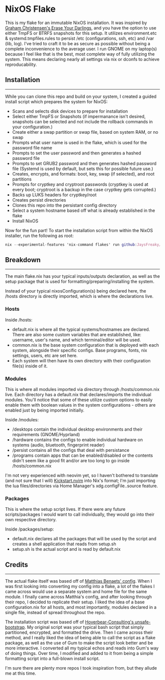 # NixOS Flake
This is my flake for an immutable NixOS installation. It was inspired by [Graham Christensen's Erase Your Darlings](https://grahamc.com/blog/erase-your-darlings/), and you have the option to use either TmpFS or BTRFS snapshots for this setup. It utilizes environment.etc & systemd.tmpfiles.rules to persist /etc (configurations, ssh, etc) and /var (lib, log). I've tried to craft it to be as secure as possible without being a complete inconvenience to the average user. I run GNOME on my laptop(s) because I feel like that is the best, most complete way of fully utilizing the system. This means declaring nearly all settings via nix or dconfs to achieve reproducability.

## Installation
---
While you can clone this repo and build on your system, I created a guided install script which prepares the system for NixOS:

* Scans and selects disk devices to prepare for installation
* Select either TmpFS or Snapshots (if impermanance isn't desired, snapshots can be selected and not include the rollback commands in your configuration.)
* Create either a swap partition or swap file, based on system RAM, or no swap
* Prompts what user name is used in the flake, which is used for the password file name
* Prompts to set the user password and then generates a hashed password file
* Prompts to set GRUB2 password and then generates hashed password file (Systemd is used by default, but sets this for possible future use.)
* Creates, encrypts, and formats: boot, key, swap (if selected), and root partitions
* Prompts for cryptkey and cryptroot passwords (cryptkey is used at every boot; cryptroot is a backup in the case cryptkey gets corrupted.)
* Backs up LUKS headers for cryptkey/root
* Creates persist directories
* Clones this repo into the persistant config directory
* Select a system hostname based off what is already established in the flake
* Install NixOS

Now for the fun part! To start the installation script from within the NixOS installer, run the following as root:

```nix
nix --experimental-features 'nix-command flakes' run github:JaysFreaky/nixos#setup
```

## Breakdown
---
The main flake.nix has your typical inputs/outputs declaration, as well as the setup package that is used for formatting/preparing/installing the system.

Instead of your typical nixosConfiguration(s) being declared here, the /hosts directory is directly imported, which is where the declarations live.

### Hosts
Inside /hosts:

* default.nix is where all the typical systems/hostnames are declared. There are also some custom variables that are established, like: username, user's name, and which terminal/editor will be used.
* common.nix is the base system configuration that is deployed with each system, alongside their specific configs. Base programs, fonts, nix settings, users, etc are set here.
* Each system will then have its own directory with their configuration file(s) inside of it.

### Modules
This is where all modules imported via directory through /hosts/common.nix live. Each directory has a default.nix that declares/imports the individual modules. You'll notice that some of these utilize custom options to easily enable them with boolean values in the system configurations - others are enabled just by being imported initially.

Inside /modules:

* /desktops contain the individual desktop environments and their requirements (GNOME/Hyprland)
* /hardware contains the configs to enable individual hardware on systems (audio, bluetooth, fingerprint reader)
* /persist contains all the configs that deal with persistance
* /programs contain apps that can be enabled/disabled or the contents didn't seem like a good fit and/or are too long to go inside /hosts/common.nix

I'm not very experienced with neovim yet, so I haven't bothered to translate (and not sure that I will) [Kickstart.nvim](https://github.com/nvim-lua/kickstart.nvim) into Nix's format; I'm just importing the lua files/directories via Home Manager's xdg.configFile.<name>.source feature.

### Packages
This is where the setup script lives. If there were any future scripts/packages I would want to call individually, they would go into their own respective directory.

Inside /packages/setup:

* default.nix declares all the packages that will be used by the script and creates a shell application that reads from setup.sh
* setup.sh is the actual script and is read by default.nix

## Credits
---
The actual flake itself was based off of [Matthias Benaets' config](https://github.com/MatthiasBenaets/nixos-config). When I was first looking into converting my config into a flake, a lot of the flakes I came across would use a separate system and home file for the same module. I finally came across Matthia's config, and after looking through their repo, I decided to replicate their setup. I liked the idea of a base configuration.nix for all hosts, and most importantly, modules declared in a single file, instead of spread throughout the repo.

The installation script was based off of [Hoverbear-Consulting's unsafe-bootstrap](https://github.com/Hoverbear-Consulting/flake/tree/root/packages/unsafe-bootstrap). My original script was your typical bash script that simply partitioned, encrypted, and formatted the drive. Then I came across their method, and I really liked the idea of being able to call the script as a flake package, as well as the use of Gum to make the script look better and be more interactive. I converted all my typical echos and reads into Gum's way of doing things. Over time, I modified and added to it from being a simple formatting script into a full-blown install script.

I'm sure there are plenty more repos I took inspiration from, but they allude me at this time.
